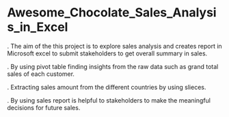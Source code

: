 # Awesome_Chocolate_Sales_Analysis_in_Excel


. The aim of the this project is to explore sales analysis and creates report in Microsoft excel to submit stakeholders to get overall summary in sales.

. By using pivot table finding insights from the raw data such as grand total sales of each customer.

. Extracting sales amount from the different countries by using slieces.

. By using sales report is helpful to stakeholders to make the meaningful decisions for future sales.
